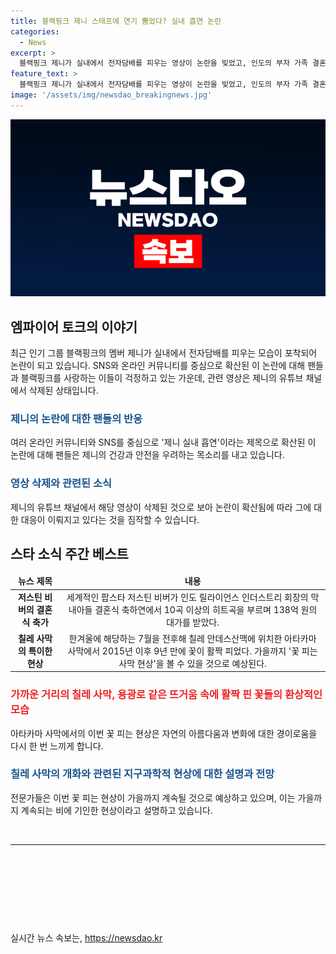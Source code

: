 ```yaml
---
title: 블랙핑크 제니 스태프에 연기 뿜었다? 실내 흡연 논란
categories:
  - News
excerpt: >
  블랙핑크 제니가 실내에서 전자담배를 피우는 영상이 논란을 빚었고, 인도의 부자 가족 결혼식에서 저스틴 비버가 축가를 불러 138억 원을 받았다. 또한 9년 만에 처음으로 칠레 아타카마 사막에서 겨울에 꽃이 피는 현상이 관측되었다. 해당 뉴스들이 사람들의 이목을 끄게 하고 있다.
feature_text: >
  블랙핑크 제니가 실내에서 전자담배를 피우는 영상이 논란을 빚었고, 인도의 부자 가족 결혼식에서 저스틴 비버가 축가를 불러 138억 원을 받았다. 또한 9년 만에 처음으로 칠레 아타카마 사막에서 겨울에 꽃이 피는 현상이 관측되었다. 해당 뉴스들이 사람들의 이목을 끄게 하고 있다.
image: '/assets/img/newsdao_breakingnews.jpg'
---
```


<p><img src="/assets/img/newsdao_breakingnews.jpg" alt="pcversion 속보" /></p>

<h2 data-ke-size="size26">엠파이어 토크의 이야기</h2>

<p data-ke-size="size16">최근 인기 그룹 블랙핑크의 멤버 제니가 실내에서 전자담배를 피우는 모습이 포착되어 논란이 되고 있습니다. SNS와 온라인 커뮤니티를 중심으로 확산된 이 논란에 대해 팬들과 블랙핑크를 사랑하는 이들이 걱정하고 있는 가운데, 관련 영상은 제니의 유튜브 채널에서 삭제된 상태입니다.</p>

<h3><b><span style="color: #1a5490;">제니의 논란에 대한 팬들의 반응</span></b></h3>

<p data-ke-size="size16">여러 온라인 커뮤니티와 SNS를 중심으로 '제니 실내 흡연'이라는 제목으로 확산된 이 논란에 대해 팬들은 제니의 건강과 안전을 우려하는 목소리를 내고 있습니다.</p>

<h3><b><span style="color: #1a5490;">영상 삭제와 관련된 소식</span></b></h3>

<p data-ke-size="size16">제니의 유튜브 채널에서 해당 영상이 삭제된 것으로 보아 논란이 확산됨에 따라 그에 대한 대응이 이뤄지고 있다는 것을 짐작할 수 있습니다.</p>

<h2 data-ke-size="size26">스타 소식 주간 베스트</h2>

<table>
<thead>
<tr>
<td style="text-align: center; height: 17px;"><b>뉴스 제목</b></td>
<td style="text-align: center; height: 17px;"><b>내용</b></td>
</tr>
</thead>
<tbody>
<tr>
<td style="text-align: center; height: 17px;"><b>저스틴 비버의 결혼식 축가</b></td>
<td style="text-align: center; height: 17px;">세계적인 팝스타 저스틴 비버가 인도 릴라이언스 인더스트리 회장의 막내아들 결혼식 축하연에서 10곡 이상의 히트곡을 부르며 138억 원의 대가를 받았다.</td>
</tr>
<tr>
<td style="text-align: center; height: 17px;"><b>칠레 사막의 특이한 현상</b></td>
<td style="text-align: center; height: 17px;">한겨울에 해당하는 7월을 전후해 칠레 안데스산맥에 위치한 아타카마 사막에서 2015년 이후 9년 만에 꽃이 활짝 피었다. 가을까지 '꽃 피는 사막 현상'을 볼 수 있을 것으로 예상된다.</td>
</tr>
</tbody>
</table>

<h3><b><span style="color: #ee2323;">가까운 거리의 칠레 사막, 용광로 같은 뜨거움 속에 활짝 핀 꽃들의 환상적인 모습</span></b></h3>

<p data-ke-size="size16">아타카마 사막에서의 이번 꽃 피는 현상은 자연의 아름다움과 변화에 대한 경이로움을 다시 한 번 느끼게 합니다.</p>

<h3><b><span style="color: #1a5490;">칠레 사막의 개화와 관련된 지구과학적 현상에 대한 설명과 전망</span></b></h3>

<p data-ke-size="size16">전문가들은 이번 꽃 피는 현상이 가을까지 계속될 것으로 예상하고 있으며, 이는 가을까지 계속되는 비에 기인한 현상이라고 설명하고 있습니다.</p>

<p data-ke-size="size16">&nbsp;</p>

<hr>

<p data-ke-size="size16">&nbsp;</p>

<p data-ke-size="size16">&nbsp;</p>

<p data-ke-size="size16">&nbsp;</p>

<p data-ke-size="size16">&nbsp;</p>
실시간 뉴스 속보는, <a href="https://newsdao.kr" rel="dofollow">https://newsdao.kr</a>


